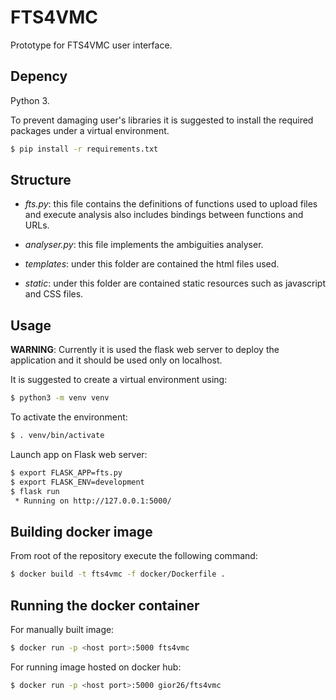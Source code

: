 # FTS4VMC

Prototype for FTS4VMC user interface.

## Depency
Python 3.

To prevent damaging user's libraries it is suggested to install the required packages under a virtual environment.

```bash
$ pip install -r requirements.txt
```

## Structure

+ *fts.py*: this file contains the definitions of functions used to upload files and execute analysis also includes bindings between functions and URLs.  

+ *analyser.py*: this file implements the ambiguities analyser.  

+ *templates*: under this folder are contained the html files used.  

+ *static*: under this folder are contained static resources such as javascript and CSS files.  


## Usage

**WARNING**: Currently it is used the flask web server to deploy the application and it should be used only on localhost.

It is suggested to create a virtual environment using:
```bash
$ python3 -m venv venv
```

To activate the environment:
```bash
$ . venv/bin/activate
```

Launch app on Flask web server:
```bash
$ export FLASK_APP=fts.py
$ export FLASK_ENV=development
$ flask run
 * Running on http://127.0.0.1:5000/
```

## Building docker image

From root of the repository execute the following command:

```bash
$ docker build -t fts4vmc -f docker/Dockerfile .
```

## Running the docker container

For manually built image:

```bash
$ docker run -p <host port>:5000 fts4vmc
```
For running image hosted on docker hub:

```bash
$ docker run -p <host port>:5000 gior26/fts4vmc
```
